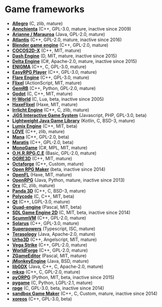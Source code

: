 # Game frameworks

[comment]: # (start of autogenerated content, do not edit)
- **[Allegro](allegro.md)** (C, zlib, mature)
- **[Annchienta](annchienta.md)** (C++, GPL-3.0, mature, inactive since 2009)
- **[Arianne / Marauroa](arianne.md)** (Java, GPL-2.0, mature)
- **[Atlantis](atlantis.md)** (C++, GPL-2.0, mature, inactive since 2016)
- **[Blender game engine](blender_game_engine.md)** (C++, GPL-2.0, mature)
- **[COCOS2D-X](cocos2dx.md)** (C++, MIT, mature)
- **[Dash Engine](dash.md)** (D, MIT, mature, inactive since 2015)
- **[Delta Engine](deltaengine.md)** (C#, Apache-2.0, mature, inactive since 2015)
- **[ENIGMA](enigma.md)** (C++, C, GPL-3.0, mature)
- **[EasyRPG Player](easyrpgplayer.md)** (C++, GPL-3.0, mature)
- **[Flare Engine](flare_engine.md)** (C++, GPL-3.0, mature)
- **[Flixel](flixel.md)** (ActionScript, MIT, mature)
- **[GemRB](gemrb.md)** (C++, Python, GPL-2.0, mature)
- **[Godot](godot.md)** (C, C++, MIT, mature)
- **[H-World](h_world.md)** (C, Lua, beta, inactive since 2005)
- **[HaxeFlixel](haxeflixel.md)** (Haxe, MIT, mature)
- **[Irrlicht Engine](irrlicht.md)** (C++, C, zlib, mature)
- **[JiGS Interactive Game System](jigs_php_rpg.md)** (Javascript, PHP, GPL-3.0, beta)
- **[Lightweight Java Game Library](lwjgl.md)** (Kotlin, C, BSD-3, mature)
- **[Lumix Engine](lumix.md)** (C++, MIT, beta)
- **[LÖVE](loeve.md)** (C++, zlib, mature)
- **[Mana](mana_source.md)** (C++, GPL-2.0, beta)
- **[Maratis](maratis.md)** (C++, GPL-2.0, beta)
- **[MonoGame](monogame.md)** (C#, MPL, MIT, mature)
- **[O.H.R.RPG.C.E](ohrrpgce.md)** (Basic, GPL-2.0, mature)
- **[OGRE3D](ogre3d.md)** (C++, MIT, mature)
- **[Octaforge](octaforge.md)** (C++, Custom, mature)
- **[Open RPG Maker](open_rpg_maker.md)** (beta, inactive since 2014)
- **[OpenFL](open_fl.md)** (Haxe, MIT, mature)
- **[OpenRPG](open_rpg.md)** (Java, Python, mature, inactive since 2013)
- **[Orx](orx.md)** (C, zlib, mature)
- **[Panda 3D](panda3d.md)** (C++, C, BSD-3, mature)
- **[Polycode](polycode.md)** (C, C++, MIT, beta)
- **[Qt](qt.md)** (C++, LGPL-3.0, mature)
- **[Quad-engine](quad.md)** (Pascal, MIT, beta)
- **[SDL Game Engine 2D](sge2d.md)** (C, MIT, beta, inactive since 2014)
- **[ScummVM](scummvm.md)** (C++, GPL-2.0, mature)
- **[Solarus](solarus.md)** (C++, GPL-3.0, mature)
- **[Superpowers](superpowers.md)** (Typescript, ISC, mature)
- **[Terasology](terasology.md)** (Java, Apache-2.0, mature)
- **[Urho3D](urho3d.md)** (C++, Angelscript, MIT, mature)
- **[Vega Strike](vegastrike.md)** (C++, GPL-2.0, mature)
- **[WorldForge](worldforge.md)** (C++, GPL-2.0, mature)
- **[ZGameEditor](zgameeditor.md)** (Pascal, MIT, mature)
- **[jMonkeyEngine](jmonkeyengine.md)** (Java, BSD, mature)
- **[libGDX](libgdx.md)** (Java, C++, C, Apache-2.0, mature)
- **[mkxp](mkxp.md)** (C++, C, GPL-2.0, mature)
- **[pyORPG](pyorpg.md)** (Python, MIT, beta, inactive since 2015)
- **[pygame](pygame.md)** (C, Python, LGPL-2.1, mature)
- **[rpge](rpge.md)** (C, GPL-3.0, beta, inactive since 2014)
- **[sandbox Game Maker](sandboxgamemaker.md)** (C++, C, Custom, mature, inactive since 2014)
- **[xoreos](xoreos.md)** (C++, GPL-3.0, beta)

[comment]: # (end of autogenerated content)